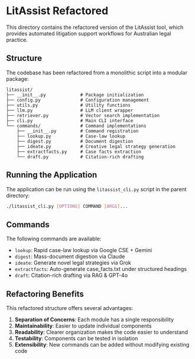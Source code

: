 # LitAssist Refactored

This directory contains the refactored version of the LitAssist tool, which provides automated litigation support workflows for Australian legal practice.

## Structure

The codebase has been refactored from a monolithic script into a modular package:

```
litassist/
├── __init__.py             # Package initialization
├── config.py               # Configuration management
├── utils.py                # Utility functions
├── llm.py                  # LLM client wrapper
├── retriever.py            # Vector search implementation
├── cli.py                  # Main CLI interface
└── commands/               # Command implementations
    ├── __init__.py         # Command registration
    ├── lookup.py           # Case-law lookup
    ├── digest.py           # Document digestion
    ├── ideate.py           # Creative legal strategy generation
    ├── extractfacts.py     # Case facts extraction
    └── draft.py            # Citation-rich drafting
```

## Running the Application

The application can be run using the `litassist_cli.py` script in the parent directory:

```bash
./litassist_cli.py [OPTIONS] COMMAND [ARGS]...
```

## Commands

The following commands are available:

- `lookup`: Rapid case-law lookup via Google CSE + Gemini
- `digest`: Mass-document digestion via Claude
- `ideate`: Generate novel legal strategies via Grok
- `extractfacts`: Auto-generate case_facts.txt under structured headings
- `draft`: Citation-rich drafting via RAG & GPT-4o

## Refactoring Benefits

This refactored structure offers several advantages:

1. **Separation of Concerns**: Each module has a single responsibility
2. **Maintainability**: Easier to update individual components
3. **Readability**: Clearer organization makes the code easier to understand
4. **Testability**: Components can be tested in isolation
5. **Extensibility**: New commands can be added without modifying existing code
